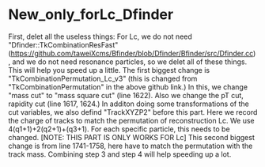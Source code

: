 # New_only_forLc_Dfinder
First, delet all the useless things:  For Lc, we do not need "Dfinder::TkCombinationResFast" (https://github.com/taweiXcms/Bfinder/blob/Dfinder/Bfinder/src/Dfinder.cc), and we do not need resonance particles, so we delet all of these things. This will help you speed up a little.
The first biggest change is "TkCombinationPermutation_Lc_v3" (this is changed from "TkCombinationPermutation" in the above github link.) In this, we change "mass cut" to "mass square cut" (line 1622). Also we change the pT cut, rapidity cut (line 1617, 1624.) In additon doing some transformations of the cut variables, we also defind "TrackXYZP2" before this part. Here we record the charge of tracks to match the permutation of reconstruction Lc. We use 4(q1+1)+2(q2+1)+(q3+1). For each specific particle, this needs to be changed. [NOTE: THIS PART IS ONLY WORKS FOR Lc]
This second biggest change is from line 1741-1758, here have to match the permutation with the track mass.
Combining step 3 and step 4 will help speeding up a lot.
